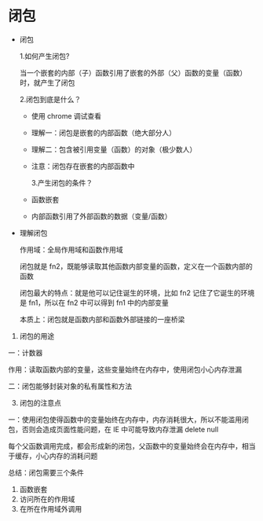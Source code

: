 # 闭包

- 闭包

  1.如何产生闭包?

  当一个嵌套的内部（子）函数引用了嵌套的外部（父）函数的变量（函数）时，就产生了闭包

  2.闭包到底是什么？

  - 使用 chrome 调试查看
  - 理解一：闭包是嵌套的内部函数（绝大部分人）
  - 理解二：包含被引用变量（函数）的对象（极少数人）
  - 注意：闭包存在嵌套的内部函数中

    3.产生闭包的条件？

  - 函数嵌套
  - 内部函数引用了外部函数的数据（变量/函数）

- 理解闭包

  作用域：全局作用域和函数作用域

  闭包就是 fn2，既能够读取其他函数内部变量的函数，定义在一个函数内部的函数

  闭包最大的特点：就是他可以记住诞生的环境，比如 fn2 记住了它诞生的环境是 fn1，所以在 fn2 中可以得到 fn1 中的内部变量

  本质上：闭包就是函数内部和函数外部链接的一座桥梁

1. 闭包的用途

一：计数器

作用：读取函数内部的变量，这些变量始终在内存中，使用闭包小心内存泄漏

二：闭包能够封装对象的私有属性和方法

3. 闭包的注意点

一：使用闭包使得函数中的变量始终在内存中，内存消耗很大，所以不能滥用闭包，否则会造成页面性能问题，在 IE 中可能导致内存泄漏 delete null

每个父函数调用完成，都会形成新的闭包，父函数中的变量始终会在内存中，相当于缓存，小心内存的消耗问题

总结：闭包需要三个条件

1. 函数嵌套
2. 访问所在的作用域
3. 在所在作用域外调用

